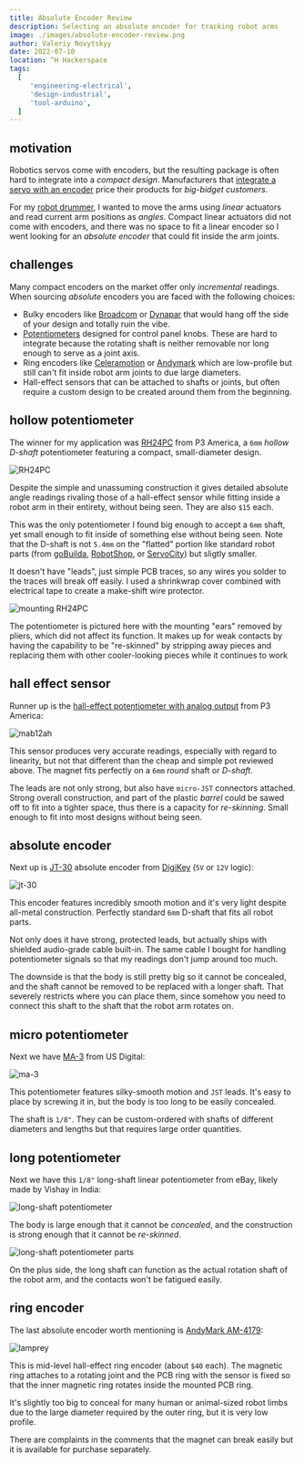 ```yaml
---
title: Absolute Encoder Review
description: Selecting an absolute encoder for tracking robot arms
image: ./images/absolute-encoder-review.png
author: Valeriy Novytskyy
date: 2022-07-10
location: ^H Hackerspace
tags:
  [
     'engineering-electrical',
     'design-industrial',
     'tool-arduino',
  ]
---
```

## motivation

Robotics servos come with encoders, but the resulting package is often hard to integrate into a *compact design*. Manufacturers that [integrate a servo with an encoder](https://www.robotis.us/dynamixel-p/) price their products for *big-bidget customers*.

For my [robot drummer](/projects/drumming-robot), I wanted to move the arms using *linear* actuators and read current arm positions as *angles*. Compact linear actuators did not come with encoders, and there was no space to fit a linear encoder so I went looking for an *absolute encoder* that could fit inside the arm joints.

## challenges

Many compact encoders on the market offer only *incremental* readings. When sourcing *absolute* encoders you are faced with the following choices:

- Bulky encoders like [Broadcom](https://www.digikey.com/en/products/detail/broadcom-limited/AEAT-6012-A06/2210458) or [Dynapar](https://ecatalog.dynapar.com/ecatalog/absolute-encoders/en/AD36) that would hang off the side of your design and totally ruin the vibe.
- [Potentiometers](https://www.digikey.com/en/products/detail/tt-electronics-bi/EN18ABHB11A0F26/16360754) designed for control panel knobs. These are hard to integrate because the rotating shaft is neither removable nor long enough to serve as a joint axis.
- Ring encoders like [Celeramotion](https://www.celeramotion.com/multiturn-incoder) or [Andymark](https://www.andymark.com/products/lamprey-absolute-encoder) which are low-profile but still can't fit inside robot arm joints to due large diameters.
- Hall-effect sensors that can be attached to shafts or joints, but often require a custom design to be created around them from the beginning.

## hollow potentiometer

The winner for my application was [RH24PC](https://p3america.com/rh24pc-110mm-series/) from P3 America, a `6mm` *hollow D-shaft* potentiometer featuring a compact, small-diameter design.

![RH24PC](./images/absolute-encoders-rh24pc.jpeg)

Despite the simple and unassuming construction it gives detailed absolute angle readings rivaling those of a hall-effect sensor while fitting inside a robot arm in their entirety, without being seen. They are also `$15` each.

This was the only potentiometer I found big enough to accept a `6mm` shaft, yet small enough to fit inside of something else without being seen. Note that the D-shaft is not `5.4mm` on the "flatted" portion like standard robot parts (from [goBuilda](https://www.gobilda.com/), [RobotShop](https://www.robotshop.com/), or [ServoCity](https://www.servocity.com/)) but sligtly smaller.

It doesn't have "leads", just simple PCB traces, so any wires you solder to the traces will break off easily. I used a shrinkwrap cover combined with electrical tape to create a make-shift wire protector.

![mounting RH24PC](./images/absolute-encoders-mounting.jpeg)

The potentiometer is pictured here with the mounting "ears" removed by pliers, which did not affect its function. It makes up for weak contacts by having the capability to be "re-skinned" by stripping away pieces and replacing them with other cooler-looking pieces while it continues to work

## hall effect sensor

Runner up is the [hall-effect potentiometer with analog output](https://p3america.com/mab12ah-6-10-0505/) from P3 America:

![mab12ah](./images/absolute-encoders-hall-effect.jpeg)

This sensor produces very accurate readings, especially with regard to linearity, but not that different than the cheap and simple pot reviewed above. The magnet fits perfectly on a `6mm` *round* shaft or *D-shaft*.

The leads are not only strong, but also have `micro-JST` connectors attached. Strong overall construction, and part of the plastic *barrel* could be sawed off to fit into a tighter space, thus there is a capacity for *re-skinning*. Small enough to fit into most designs without being seen.

## absolute encoder

Next up is [JT-30](https://www.digikey.com/en/products/detail/nidec%2Dcopal%2Delectronics/JT30%2D120%2DC00/6469478) absolute encoder from [DigiKey](https://www.digikey.com/) (`5V` or `12V` logic):

![jt-30](./images/absolute-encoders-jt30.jpeg)

This encoder features incredibly smooth motion and it's very light despite all-metal construction. Perfectly standard `6mm` D-shaft that fits all robot parts.

Not only does it have strong, protected leads, but actually ships with shielded audio-grade cable built-in. The same cable I bought for handling potentiometer signals so that my readings don't jump around too much.

The downside is that the body is still pretty big so it cannot be concealed, and the shaft cannot be removed to be replaced with a longer shaft. That severely restricts where you can place them, since somehow you need to connect this shaft to the shaft that the robot arm rotates on.

## micro potentiometer

Next we have [MA-3](https://www.usdigital.com/products/ma3) from US Digital:

![ma-3](./images/absolute-encoders-ma3.jpeg)

This potentiometer features silky-smooth motion and `JST` leads. It's easy to place by screwing it in, but the body is too long to be easily concealed.

The shaft is `1/8"`. They can be custom-ordered with shafts of different diameters and lengths but that requires large order quantities.

## long potentiometer

Next we have this `1/8"` long-shaft linear potentiometer from eBay, likely made by Vishay in India:

![long-shaft potentiometer](./images/absolute-encoders-vishay.jpeg)

The body is large enough that it cannot be *concealed*, and the construction is strong enough that it cannot be *re-skinned*.

![long-shaft potentiometer parts](./images/absolute-encoders-vishay-parts.jpeg)

On the plus side, the long shaft can function as the actual rotation shaft of the robot arm, and the contacts won't be fatigued easily.

## ring encoder

The last absolute encoder worth mentioning is [AndyMark AM-4179](https://www.andymark.com/products/lamprey-absolute-encoder):

![lamprey](./images/absolute-encoders-lamprey.jpeg)

This is mid-level hall-effect ring encoder (about `$40` each). The magnetic ring attaches to a rotating joint and the PCB ring with the sensor is fixed so that the inner magnetic ring rotates inside the mounted PCB ring.

It's slightly too big to conceal for many human or animal-sized robot limbs due to the large diameter required by the outer ring, but it is very low profile.

There are complaints in the comments that the magnet can break easily but it is available for purchase separately.
